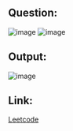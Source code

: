 ## Question:
![image](https://github.com/user-attachments/assets/4fc571f8-a393-4b6d-bf72-83cc48c3710b)
![image](https://github.com/user-attachments/assets/3a515662-e7c9-46ec-b2e4-7dd6e9a1008e)

## Output:
![image](https://github.com/user-attachments/assets/98b43657-8fde-4199-86d2-d41606dd8d6a)

## Link:
[Leetcode](https://leetcode.com/problems/k-th-symbol-in-grammar/submissions/1510691365/)
